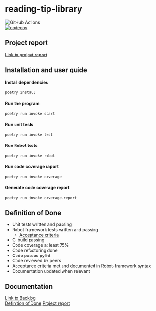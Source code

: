 # reading-tip-library
![GitHub Actions](https://github.com/asianomainen/reading-tip-library/workflows/CI/badge.svg)  
[![codecov](https://codecov.io/gh/asianomainen/reading-tip-library/branch/main/graph/badge.svg?token=IM4BJC00JG)](https://codecov.io/gh/asianomainen/reading-tip-library)

## Project report
[Link to project report](https://docs.google.com/document/d/1xAEykxp7c1_VvfG7exvA3oFjSuYkrG2kYzBhyz4gdYU/edit?usp=sharing)

## Installation and user guide

#### Install dependencies

```
poetry install
```

#### Run the program

```
poetry run invoke start
```

#### Run unit tests

```
poetry run invoke test
```

#### Run Robot tests

```
poetry run invoke robot
```

#### Run code coverage raport

```
poetry run invoke coverage
```

#### Generate code coverage report

```
poetry run invoke coverage-report
```

## Definition of Done
- Unit tests written and passing
- Robot framework tests written and passing
  - [Acceptance criteria](https://github.com/asianomainen/reading-tip-library/blob/main/src/tests/test.robot)
- CI build passing
- Code coverage at least 75%
- Code refactoring done
- Code passes pylint
- Code reviewed by peers
- Acceptance criteria met and documented in Robot-framework syntax
- Documentation updated when relevant

## Documentation
[Link to Backlog](https://docs.google.com/spreadsheets/d/1A3XL6Ixnftyqe45tI8JnFBjwFhiAg_5na4TVUxUSTFI/edit?usp=sharing)  
[Definition of Done](https://github.com/asianomainen/reading-tip-library/blob/main/Documentation/definitionofdone.md)
[Project report](https://docs.google.com/document/d/1xAEykxp7c1_VvfG7exvA3oFjSuYkrG2kYzBhyz4gdYU/edit?usp=sharing)


